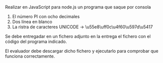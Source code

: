 Realizar en JavaScript para node.js un programa que saque por consola

1) El número PI con ocho decimales
2) Dos línea en blanco
3) La ristra de caracteres UNICODE
       -> \u55e8\uff0c\u4f60\u597d\u5417

Se debe entregadar en un fichero adjunto en la entrega el fichero con el código del programa indicado.

El evaluador debe descargar dicho fichero y ejecutarlo para comprobar que funciona correctamente.
